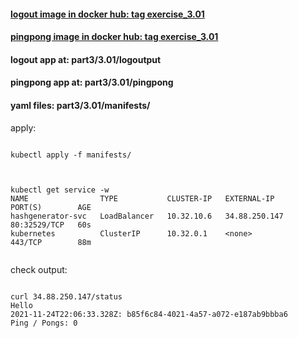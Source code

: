 #### [logout image in docker hub: tag exercise_3.01](https://hub.docker.com/r/lnsth/logoutput)

#### [pingpong image in docker hub: tag exercise_3.01](https://hub.docker.com/r/lnsth/pingpong)

#### logout app at: part3/3.01/logoutput

#### pingpong app at: part3/3.01/pingpong

#### yaml files: part3/3.01/manifests/



apply:

```

kubectl apply -f manifests/


```

```

kubectl get service -w
NAME                TYPE           CLUSTER-IP   EXTERNAL-IP     PORT(S)        AGE
hashgenerator-svc   LoadBalancer   10.32.10.6   34.88.250.147   80:32529/TCP   60s
kubernetes          ClusterIP      10.32.0.1    <none>          443/TCP        88m


```


check output:
```

curl 34.88.250.147/status
Hello
2021-11-24T22:06:33.328Z: b85f6c84-4021-4a57-a072-e187ab9bbba6
Ping / Pongs: 0

```
